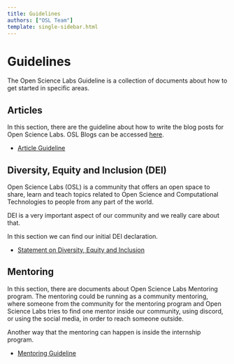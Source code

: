```yaml
---
title: Guidelines
authors: ["OSL Team"]
template: single-sidebar.html
---
```


# Guidelines

The Open Science Labs Guideline is a collection of documents about how to get
started in specific areas.

## Articles

In this section, there are the guideline about how to write the blog posts for
Open Science Labs. OSL Blogs can be accessed [here](/blog/).

<ul>
  <li><a href="/about/guidelines/articles/">Article Guideline</a></li>
</ul>

## Diversity, Equity and Inclusion (DEI)

Open Science Labs (OSL) is a community that offers an open space to share, learn
and teach topics related to Open Science and Computational Technologies to
people from any part of the world.

DEI is a very important aspect of our community and we really care about that.

In this section we can find our initial DEI declaration.

<ul>
  <li><a href="/about/guidelines/dei/">Statement on Diversity, Equity and Inclusion</a></li>
</ul>

## Mentoring

In this section, there are documents about Open Science Labs Mentoring program.
The mentoring could be running as a community mentoring, where someone from the
community for the mentoring program and Open Science Labs tries to find one
mentor inside our community, using discord, or using the social media, in order
to reach someone outside.

Another way that the mentoring can happen is inside the internship program.

<ul>
  <li><a href="/about/guidelines/mentoring">Mentoring Guideline</a></li>
</ul>
